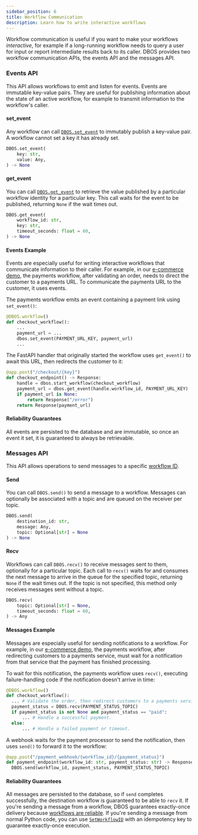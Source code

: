 ```yaml
---
sidebar_position: 6
title: Workflow Communication
description: Learn how to write interactive workflows
---
```


Workflow communication is useful if you want to make your workflows _interactive_, for example if a long-running workflow needs to query a user for input or report intermediate results back to its caller.
DBOS provides two workflow communication APIs, the events API and the messages API.

### Events API

This API allows workflows to emit and listen for events.
Events are immutable key-value pairs.
They are useful for publishing information about the state of an active workflow, for example to transmit information to the workflow's caller.

#### set_event

Any workflow can call [`DBOS.set_event`](../reference-python/contexts.md#set_event) to immutably publish a key-value pair.
A workflow cannot set a key it has already set.

```python
DBOS.set_event(
    key: str,
    value: Any,
) -> None
```
#### get_event

You can call [`DBOS.get_event`](../reference-python/contexts.md#get_event) to retrieve the value published by a particular workflow identity for a particular key.
This call waits for the event to be published, returning `None` if the wait times out.

```python
DBOS.get_event(
    workflow_id: str,
    key: str,
    timeout_seconds: float = 60,
) -> None
```

#### Events Example

Events are especially useful for writing interactive workflows that communicate information to their caller.
For example, in our [e-commerce demo](https://github.com/dbos-inc/dbos-demo-apps/tree/main/python/widget-store), the payments workflow, after validating an order, needs to direct the customer to a payments URL.
To communicate the payments URL to the customer, it uses events.

The payments workflow emits an event containing a payment link using `set_event()`:

```python
@DBOS.workflow()
def checkout_workflow():
    ...
    payment_url = ...
    dbos.set_event(PAYMENT_URL_KEY, payment_url)
    ...
```

The FastAPI handler that originally started the workflow uses `get_event()` to await this URL, then redirects the customer to it:

```python
@app.post("/checkout/{key}")
def checkout_endpoint() -> Response:
    handle = dbos.start_workflow(checkout_workflow)
    payment_url = dbos.get_event(handle.workflow_id, PAYMENT_URL_KEY)
    if payment_url is None:
        return Response("/error")
    return Response(payment_url)
```

#### Reliability Guarantees

All events are persisted to the database and are immutable, so once an event it set, it is guaranteed to always be retrievable.

### Messages API
This API allows operations to send messages to a specific [workflow ID](./workflow-tutorial#workflow-ids).

#### Send

You can call `DBOS.send()` to send a message to a workflow.
Messages can optionally be associated with a topic and are queued on the receiver per topic.

```python
DBOS.send(
    destination_id: str,
    message: Any,
    topic: Optional[str] = None
) -> None
```

#### Recv

Workflows can call `DBOS.recv()` to receive messages sent to them, optionally for a particular topic.
Each call to `recv()` waits for and consumes the next message to arrive in the queue for the specified topic, returning `None` if the wait times out.
If the topic is not specified, this method only receives messages sent without a topic.

```python
DBOS.recv(
    topic: Optional[str] = None,
    timeout_seconds: float = 60,
) -> Any
```

#### Messages Example

Messages are especially useful for sending notifications to a workflow.
For example, in our [e-commerce demo](https://github.com/dbos-inc/dbos-demo-apps/tree/main/python/widget-store), the payments workflow, after redirecting customers to a payments service, must wait for a notification from that service that the payment has finished processing.

To wait for this notification, the payments workflow uses `recv()`, executing failure-handling code if the notification doesn't arrive in time:

```python
@DBOS.workflow()
def checkout_workflow():
  ... # Validate the order, then redirect customers to a payments service.
  payment_status = DBOS.recv(PAYMENT_STATUS_TOPIC)
  if payment_status is not None and payment_status == "paid":
      ... # Handle a successful payment.
  else:
      ... # Handle a failed payment or timeout.
```

A webhook waits for the payment processor to send the notification, then uses `send()` to forward it to the workflow:

```python
@app.post("/payment_webhook/{workflow_id}/{payment_status}")
def payment_endpoint(workflow_id: str, payment_status: str) -> Response:
  DBOS.send(workflow_id, payment_status, PAYMENT_STATUS_TOPIC)
```

#### Reliability Guarantees

All messages are persisted to the database, so if `send` completes successfully, the destination workflow is guaranteed to be able to `recv` it.
If you're sending a message from a workflow, DBOS guarantees exactly-once delivery because [workflows are reliable](./workflow-tutorial#reliability-guarantees).
If you're sending a message from normal Python code, you can use [`SetWorkflowID`](../reference-python/contexts.md#setworkflowid) with an idempotency key to guarantee exactly-once execution.
